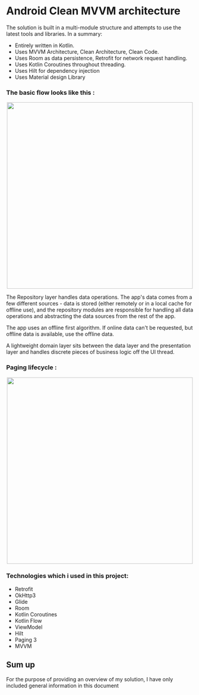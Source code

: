 # Android Clean MVVM architecture


The solution is built in a multi-module structure and attempts to use the latest tools and libraries. In
a summary:

* Entirely written in Kotlin.
* Uses MVVM Architecture, Clean Architecture, Clean Code.
* Uses Room as data persistence, Retrofit for network request handling.
* Uses Kotlin Coroutines throughout threading.
* Uses Hilt for dependency injection
* Uses Material design Library

### The basic flow looks like this :

<p align="center">
 <img src='https://user-images.githubusercontent.com/45559398/172233712-a350738b-453d-415d-a9e2-71838dad82d5.png' width='500'>
</p>

The Repository layer handles data operations. The app's data comes from a few different sources -
data is stored (either remotely or in a local cache for offline use), and the repository modules are
responsible for handling all data operations and abstracting the data sources from the rest of the
app.

The app uses an offline first algorithm. If online data can't be requested, but offline data is
available, use the offline data.

A lightweight domain layer sits between the data layer and the presentation layer and handles
discrete pieces of business logic off the UI thread.

### Paging lifecycle :
<p align="center">
 <img src='https://developer.android.com/static/topic/libraries/architecture/images/paging3-layered-architecture.svg' width='500'>
</p>


### Technologies which i used in this project:
* Retrofit
* OkHttp3
* Glide
* Room
* Kotlin Coroutines
* Kotlin Flow
* ViewModel
* Hilt
* Paging 3
* MVVM

## Sum up

For the purpose of providing an overview of my solution, I have only included general information in
this document
